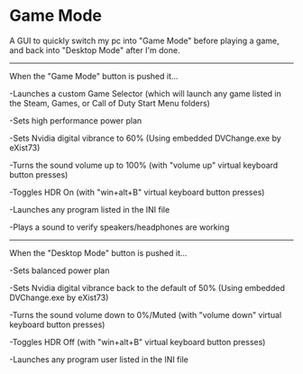 # Game Mode

A GUI to quickly switch my pc into "Game Mode" before playing a game, and back into "Desktop Mode" after I'm done.
___________________________________________________________________________________________________________________

When the "Game Mode" button is pushed it...

-Launches a custom Game Selector (which will launch any game listed in the Steam, Games, or Call of Duty Start Menu folders)

-Sets high performance power plan

-Sets Nvidia digital vibrance to 60% (Using embedded DVChange.exe by eXist73)

-Turns the sound volume up to 100% (with "volume up" virtual keyboard button presses)

-Toggles HDR On (with "win+alt+B" virtual keyboard button presses)

-Launches any program listed in the INI file

-Plays a sound to verify speakers/headphones are working
___________________________________________________________________________________________________________________

When the "Desktop Mode" button is pushed it...

-Sets balanced power plan

-Sets Nvidia digital vibrance back to the default of 50% (Using embedded DVChange.exe by eXist73)

-Turns the sound volume down to 0%/Muted (with "volume down" virtual keyboard button presses)

-Toggles HDR Off (with "win+alt+B" virtual keyboard button presses)

-Launches any program user listed in the INI file
